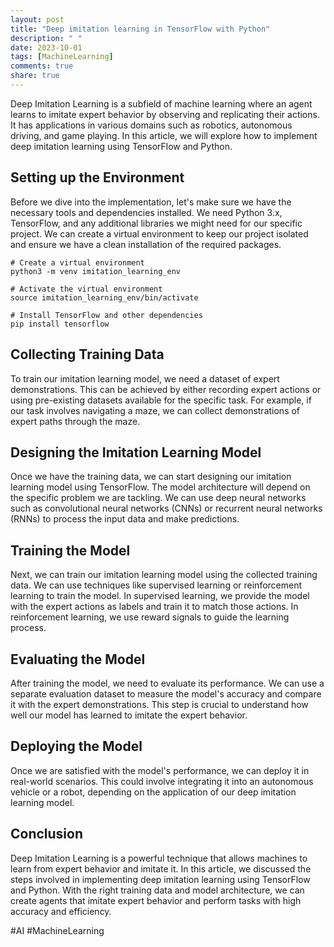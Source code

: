 ```yaml
---
layout: post
title: "Deep imitation learning in TensorFlow with Python"
description: " "
date: 2023-10-01
tags: [MachineLearning]
comments: true
share: true
---
```


Deep Imitation Learning is a subfield of machine learning where an agent learns to imitate expert behavior by observing and replicating their actions. It has applications in various domains such as robotics, autonomous driving, and game playing. In this article, we will explore how to implement deep imitation learning using TensorFlow and Python.

## Setting up the Environment

Before we dive into the implementation, let's make sure we have the necessary tools and dependencies installed. We need Python 3.x, TensorFlow, and any additional libraries we might need for our specific project. We can create a virtual environment to keep our project isolated and ensure we have a clean installation of the required packages.

```
# Create a virtual environment
python3 -m venv imitation_learning_env

# Activate the virtual environment
source imitation_learning_env/bin/activate

# Install TensorFlow and other dependencies
pip install tensorflow
```

## Collecting Training Data

To train our imitation learning model, we need a dataset of expert demonstrations. This can be achieved by either recording expert actions or using pre-existing datasets available for the specific task. For example, if our task involves navigating a maze, we can collect demonstrations of expert paths through the maze.

## Designing the Imitation Learning Model

Once we have the training data, we can start designing our imitation learning model using TensorFlow. The model architecture will depend on the specific problem we are tackling. We can use deep neural networks such as convolutional neural networks (CNNs) or recurrent neural networks (RNNs) to process the input data and make predictions.

## Training the Model

Next, we can train our imitation learning model using the collected training data. We can use techniques like supervised learning or reinforcement learning to train the model. In supervised learning, we provide the model with the expert actions as labels and train it to match those actions. In reinforcement learning, we use reward signals to guide the learning process.

## Evaluating the Model

After training the model, we need to evaluate its performance. We can use a separate evaluation dataset to measure the model's accuracy and compare it with the expert demonstrations. This step is crucial to understand how well our model has learned to imitate the expert behavior.

## Deploying the Model

Once we are satisfied with the model's performance, we can deploy it in real-world scenarios. This could involve integrating it into an autonomous vehicle or a robot, depending on the application of our deep imitation learning model.

## Conclusion

Deep Imitation Learning is a powerful technique that allows machines to learn from expert behavior and imitate it. In this article, we discussed the steps involved in implementing deep imitation learning using TensorFlow and Python. With the right training data and model architecture, we can create agents that imitate expert behavior and perform tasks with high accuracy and efficiency.

#AI #MachineLearning